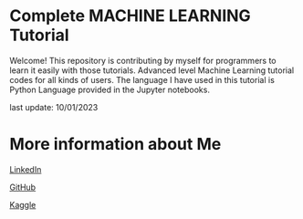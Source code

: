 # Complete MACHINE LEARNING Tutorial

Welcome! This repository is contributing by myself for programmers to learn it easily with those tutorials. Advanced level Machine Learning tutorial codes for all kinds of users. The language I have used in this tutorial is Python Language provided in the Jupyter notebooks.

last update: 10/01/2023

# More information about Me

[LinkedIn](https://www.linkedin.com/in/emiryarkinyaman/)

[GitHub](https://github.com/WEINOOSE)

[Kaggle](https://www.kaggle.com/weinoose)
